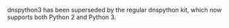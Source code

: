dnspython3 has been superseded by the regular dnspython kit, which now
supports both Python 2 and Python 3. 
